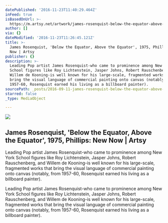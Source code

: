 ```yaml
---
datePublished: '2016-11-23T11:40:29.464Z'
inFeed: true
isBasedOnUrl: >-
  https://m.artsy.net/artwork/james-rosenquist-below-the-equator-above-the-equator
author: []
via: {}
dateModified: '2016-11-23T11:26:45.121Z'
title: >-
  James Rosenquist, 'Below the Equator, Above the Equator', 1975, Phillips: New
  Now | Artsy
publisher: {}
description: >-
  Leading Pop artist James Rosenquist-who came to prominence among New York
  School figures like Roy Lichtenstein, Jasper Johns, Robert Rauschenberg, and
  Willem de Kooning-is well known for his large-scale, fragmented works that
  bring the visual language of commercial painting onto canvas (notably, from
  1957-60, Rosenquist earned his living as a billboard painter).
sourcePath: _posts/2016-09-11-james-rosenquist-below-the-equator-above-the-equator-19.md
starred: false
_type: MediaObject

---
```

<article style=""><img src="https://imgflo.herokuapp.com/graph/2b2431f8e7ba7b0/a557873119669099f44b8044084c2a5f/noop.jpg?input=https%3A%2F%2Fd32dm0rphc51dk.cloudfront.net%2FXXzKfJ5eC36I1Cw-R2wZSg%2Flarge.jpg" /><h1>James Rosenquist, 'Below the Equator, Above the Equator', 1975, Phillips: New Now | Artsy</h1><p>Leading Pop artist James Rosenquist-who came to prominence among New York School figures like Roy Lichtenstein, Jasper Johns, Robert Rauschenberg, and Willem de Kooning-is well known for his large-scale, fragmented works that bring the visual language of commercial painting onto canvas (notably, from 1957-60, Rosenquist earned his living as a billboard painter).</p></article>

Leading Pop artist James Rosenquist-who came to prominence among New York School figures like Roy Lichtenstein, Jasper Johns, Robert Rauschenberg, and Willem de Kooning-is well known for his large-scale, fragmented works that bring the visual language of commercial painting onto canvas (notably, from 1957-60, Rosenquist earned his living as a billboard painter).